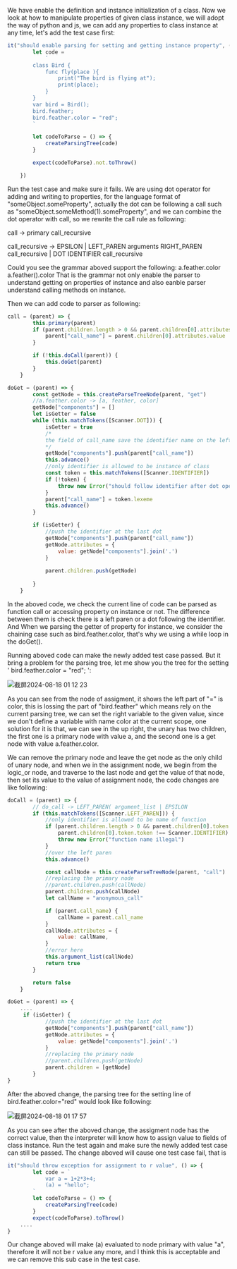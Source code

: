 We have enable the definition and instance initialization of a class. Now we look at how to manipulate properties of given class instance, we will adopt the way of python and js, we can add any properties to
class instance at any time, let's add the test case first:

```js
it("should enable parsing for setting and getting instance property", () => {
        let code =
            `
        class Bird {
            func fly(place ){
                print("The bird is flying at");
                print(place);
            }
        }
        var bird = Bird();
        bird.feather;
        bird.feather.color = "red";
        `

        let codeToParse = () => {
            createParsingTree(code)
        }

        expect(codeToParse).not.toThrow()

    })
```
Run the test case and make sure it fails. We are using dot operator for adding and writing to properties, for the language format of "someObject.someProperty", actually the dot can be following a call 
such as "someObject.someMethod(1).someProperty", and we can combine the dot operator with call, so we rewrite the call rule as following:

call -> primary call_recursive

call_recursive -> EPSILON | LEFT_PAREN arguments RIGHT_PAREN call_recursive | DOT IDENTIFIER call_recursive

Could you see the grammar aboved support the following:
a.feather.color
a.feather().color
That is the grammar not only enable the parser to understand getting on properties of instance and also eanble parser understand calling methods on instance.

Then we can add code to parser as following:

```js
call = (parent) => {
        this.primary(parent)
        if (parent.children.length > 0 && parent.children[0].attributes) {
            parent["call_name"] = parent.children[0].attributes.value
        }

        if (!this.doCall(parent)) {
            this.doGet(parent)
        }
    }

doGet = (parent) => {
        const getNode = this.createParseTreeNode(parent, "get")
        //a.feather.color -> [a, feather, color]
        getNode["components"] = []
        let isGetter = false
        while (this.matchTokens([Scanner.DOT])) {
            isGetter = true
            /*
            the field of call_name save the identifier name on the left of dot
            */
            getNode["components"].push(parent["call_name"])
            this.advance()
            //only identifier is allowed to be instance of class
            const token = this.matchTokens([Scanner.IDENTIFIER])
            if (!token) {
                throw new Error("should follow identifier after dot operator")
            }
            parent["call_name"] = token.lexeme
            this.advance()
        }

        if (isGetter) {
            //push the identifier at the last dot
            getNode["components"].push(parent["call_name"])
            getNode.attributes = {
                value: getNode["components"].join('.')
            }
            
            parent.children.push(getNode)
           
        }
    }
```
In the aboved code, we check the current line of code can be parsed as function call or accessing property on instance or not. The difference between them is check there is a left paren or a dot following the identifier. And When we parsing the getter of property for instance, we consider the chaining case such as
bird.feather.color, that's why we using a while loop in the doGet().

Running aboved code can make the newly added test case passed. But it bring a problem for the parsing tree, let me show you the tree for the setting 
' bird.feather.color = "red"; ':

![截屏2024-08-18 01 12 23](https://github.com/user-attachments/assets/5a2f0161-5db8-4d75-963b-822e075c482b)


As you can see from the node of assigment, it shows the left part of "=" is color, this is lossing the part of "bird.feather" which means rely on the current parsing
tree, we can set the right variable to the given value, since we don't define a variable with name color at the current scope, one solution for it is that, we can 
see in the up right, the unary has two children, the first one is a primary node with value a, and the second one is a get node with value a.feather.color.

We can remove the primary node and leave the get node as the only child of unary node, and when we in the assignment node, we begin from the logic_or node, and 
traverse to the last node and get the value of that node, then set its value to the value of assignment node, the code changes are like following:
```js
doCall = (parent) => {
        // do_call -> LEFT_PAREN( argument_list | EPSILON
        if (this.matchTokens([Scanner.LEFT_PAREN])) {
            //only identifier is allowed to be name of function
            if (parent.children.length > 0 && parent.children[0].token &&
                parent.children[0].token.token !== Scanner.IDENTIFIER) {
                throw new Error("function name illegal")
            }
            //over the left paren
            this.advance()

            const callNode = this.createParseTreeNode(parent, "call")
            //replacing the primary node
            //parent.children.push(callNode)
            parent.children.push(callNode)
            let callName = "anonymous_call"

            if (parent.call_name) {
                callName = parent.call_name
            }
            callNode.attributes = {
                value: callName,
            }
            //error here
            this.argument_list(callNode)
            return true
        }

        return false
    }

doGet = (parent) => {
    ....
     if (isGetter) {
            //push the identifier at the last dot
            getNode["components"].push(parent["call_name"])
            getNode.attributes = {
                value: getNode["components"].join('.')
            }
            //replacing the primary node
            //parent.children.push(getNode)
            parent.children = [getNode]
        }
}
```
After the aboved change, the parsing tree for the setting line of bird.feather.color="red" would look like following:

![截屏2024-08-18 01 17 57](https://github.com/user-attachments/assets/e445386d-8e48-4230-b50e-410677d5cfe0)

As you can see after the aboved change, the assigment node has the correct value, then the interpreter will know how to assign value to fields of class instance.
Run the test again and make sure the newly added test case can still be passed. The change aboved will cause one test case fail, that is

```js
it("should throw exception for assignment to r value", () => {
        let code = `
            var a = 1+2*3+4;
            (a) = "hello";
        `
        let codeToParse = () => {
            createParsingTree(code)
        }
        expect(codeToParse).toThrow()
    ....
}
```

Our change aboved will make (a) evaluated to node primary with value "a", therefore it will not be r value any more, and I think this is acceptable and we can remove
this sub case in the test case.
